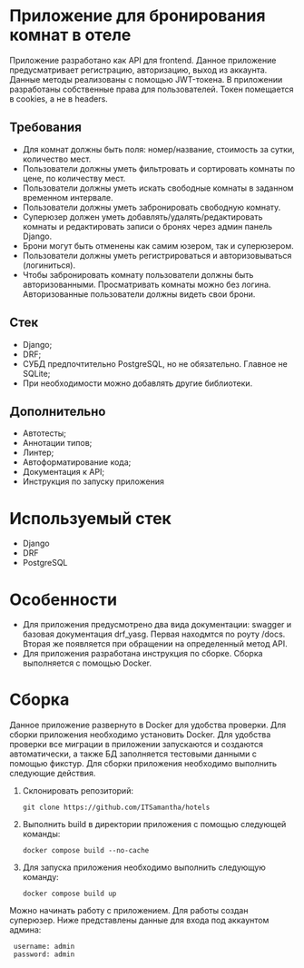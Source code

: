 # Приложение для бронирования комнат в отеле

Приложение разработано как API для frontend. Данное приложение предусматривает регистрацию, авторизацию, выход из аккаунта. Данные методы реализованы с помощью JWT-токена. 
В приложении разработаны собственные права для пользователей. Токен помещается в cookies, а не в headers.

## Требования
  - Для комнат должны быть поля: номер/название, стоимость за сутки, количество мест.
  - Пользователи должны уметь фильтровать и сортировать комнаты по цене, по количеству мест.
  - Пользователи должны уметь искать свободные комнаты в заданном временном интервале.
  - Пользователи должны уметь забронировать свободную комнату.
  - Суперюзер должен уметь добавлять/удалять/редактировать комнаты и редактировать записи о бронях через админ панель Django.
  - Брони могут быть отменены как самим юзером, так и суперюзером.
  - Пользователи должны уметь регистрироваться и авторизовываться (логиниться).
  - Чтобы забронировать комнату пользователи должны быть авторизованными. Просматривать комнаты можно без логина. Авторизованные пользователи должны видеть свои брони.


## Стек
  - Django;
  - DRF;
  - СУБД предпочтительно PostgreSQL, но не обязательно. Главное не SQLite;
  - При необходимости можно добавлять другие библиотеки.

## Дополнительно
  - Автотесты;
  - Аннотации типов;
  - Линтер;
  - Автоформатирование кода;
  - Документация к API;
  - Инструкция по запуску приложения

# Используемый стек

  - Django
  - DRF
  - PostgreSQL

# Особенности

- Для приложения предусмотрено два вида документации: swagger и базовая документация drf_yasg. Первая находмтся по роуту /docs. Вторая же появляется при обращении на определенный метод API.
- Для приложения разработана инструкция по сборке. Сборка выполняется с помощью Docker.
    
# Сборка

Данное приложение развернуто в Docker для удобства проверки. Для сборки приложения необходимо установить Docker. 
Для удобства проверки все миграции в приложении запускаются и создаются автоматически, а также БД заполняется тестовыми данными с помощью фикстур.
Для сборки приложения необходимо выполнить следующие действия.

  1. Склонировать репозиторий:
     
     ```
     git clone https://github.com/ITSamantha/hotels
     ```
     
  3. Выполнить build в директории приложения с помощью следующей команды:

     ```
     docker compose build --no-cache
     ```
     
  3. Для запуска приложения необходимо выполнить следующую команду:
     
     ```
     docker compose build up
     ```

Можно начинать работу с приложением. Для работы создан суперюзер. Ниже представлены данные для входа под аккаунтом админа:

     
     username: admin
     password: admin
     



